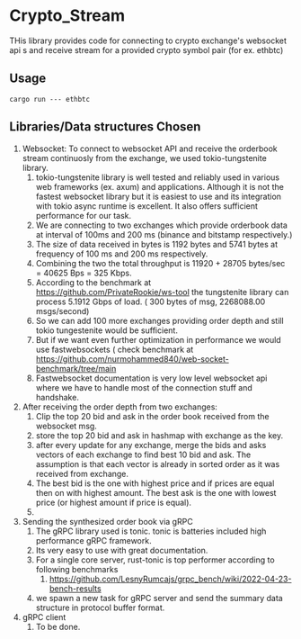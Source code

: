 # Crypto_Stream
THis library provides code for connecting to crypto exchange's websocket api
s and receive stream for a provided crypto symbol pair (for ex. ethbtc)

## Usage 
~~~
cargo run --- ethbtc
~~~

## Libraries/Data structures Chosen
1. Websocket: To connect to websocket API and receive the orderbook stream continuosly from the exchange, we used tokio-tungstenite library. 
   1. tokio-tungstenite library is well tested and reliably used in various web frameworks (ex. axum) and applications. Although it is not the fastest websocket library but it is easiest to use and its integration with tokio async runtime is excellent. It also offers sufficient performance for our task. 
   2. We are connecting to two exchanges which provide orderbook data at interval of 100ms and 200 ms (binance and bitstamp respectively.) 
   3. The size of data received in bytes is 1192 bytes and 5741 bytes at frequency of 100 ms and 200 ms respectively. 
   4. Combining the two the total throughput is 11920 + 28705 bytes/sec = 40625 Bps = 325 Kbps. 
   5. According to the benchmark at https://github.com/PrivateRookie/ws-tool the tungstenite library can process 5.1912 Gbps of load. ( 300 bytes of msg, 2268088.00 msgs/second)
   6. So we can add 100 more exchanges providing order depth and still tokio tungestenite would be sufficient. 
   7. But if we want even further optimization in performance we would use fastwebsockets ( check benchmark at https://github.com/nurmohammed840/web-socket-benchmark/tree/main
   8. Fastwebsocket documentation is very low level websocket api where we have to handle most of the connection stuff and handshake. 
2. After receiving the order depth from two exchanges:
   1. Clip the top 20 bid and ask in the order book received from the websocket msg.
   2. store the top 20 bid and ask in hashmap with exchange as the key.
   3. after every update for any exchange, merge the bids and asks vectors of each exchange to find best 10 bid and ask. The assumption is that each vector is already in sorted order as it was received from exchange.
   4. The best bid is the one with highest price and if prices are equal then on with highest amount. The best ask is the one with lowest price (or highest amount if price is equal).
   5. 
3. Sending the synthesized order book via gRPC
   1. The gRPC library used is tonic. tonic is batteries included high performance gRPC framework.
   2. Its very easy to use with great documentation. 
   3. For a single core  server, rust-tonic is top performer according to following benchmarks
      1. https://github.com/LesnyRumcajs/grpc_bench/wiki/2022-04-23-bench-results
   4. we spawn a new task for gRPC server and send the summary data structure in protocol buffer format.
4. gRPC client
   1. To be done.